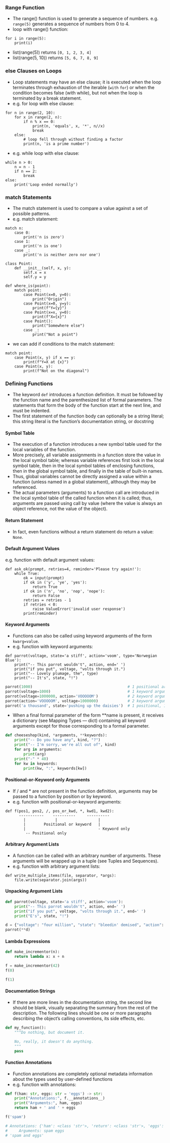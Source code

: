 ### Range Function
- The range() function is used to generate a sequence of numbers.
e.g. `range(5)` generates a sequence of numbers from 0 to 4. 
- loop with range() function:
```
for i in range(5):
    print(i)
```

- list(range(5)) returns `[0, 1, 2, 3, 4]`
- list(range(5, 10)) returns `[5, 6, 7, 8, 9]`

### else Clauses on Loops
- Loop statements may have an else clause; it is executed when the loop terminates through exhaustion of the 
iterable (`with` `for`) or when the condition becomes false (with while), but not when the loop is terminated by a 
break statement.
- e.g. for loop with else clause:
```
for n in range(2, 10):
    for x in range(2, n):
        if n % x == 0:
            print(n, 'equals', x, '*', n//x)
            break
    else:
        # loop fell through without finding a factor
        print(n, 'is a prime number')
```
- e.g. while loop with else clause:
```
while n > 0:
    n = n - 1
    if n == 2:
        break
else:
    print('Loop ended normally')
```

### match Statements
- The match statement is used to compare a value against a set of possible patterns.
- e.g. match statement:
```
match n:
    case 0:
        print('n is zero')
    case 1:
        print('n is one')
    case _:
        print('n is neither zero nor one')
```

```
class Point:
    def __init__(self, x, y):
        self.x = x
        self.y = y

def where_is(point):
    match point:
        case Point(x=0, y=0):
            print("Origin")
        case Point(x=0, y=y):
            print(f"Y={y}")
        case Point(x=x, y=0):
            print(f"X={x}")
        case Point():
            print("Somewhere else")
        case _:
            print("Not a point")
```
- we can add if conditions to the match statement:
```
match point:
    case Point(x, y) if x == y:
        print(f"Y=X at {x}")
    case Point(x, y):
        print(f"Not on the diagonal")
```

### Defining Functions
- The keyword `def` introduces a function definition. It must be followed by the function name and the parenthesized
list of formal parameters. The statements that form the body of the function start at the next line, and must be indented.
- The first statement of the function body can optionally be a string literal; this string literal is the function’s 
documentation string, or docstring

#### Symbol Table
- The execution of a function introduces a new symbol table used for the local variables of the function. 
- More precisely, all variable assignments in a function store the value in the local symbol table; whereas variable
references first look in the local symbol table, then in the local symbol tables of enclosing functions, then in the
global symbol table, and finally in the table of built-in names.
- Thus, global variables cannot be directly assigned a value within a function (unless named in a global statement),
although they may be referenced.
- The actual parameters (arguments) to a function call are introduced in the local symbol table of the called function
when it is called; thus, arguments are passed using call by value (where the value is always an object reference, not the
value of the object).

#### Return Statement
- In fact, even functions without a return statement do return a value: `None`.

#### Default Argument Values
e.g. function with default argument values:
```
def ask_ok(prompt, retries=4, reminder='Please try again!'):
    while True:
        ok = input(prompt)
        if ok in ('y', 'ye', 'yes'):
            return True
        if ok in ('n', 'no', 'nop', 'nope'):
            return False
        retries = retries - 1
        if retries < 0:
            raise ValueError('invalid user response')
        print(reminder)
```

#### Keyword Arguments
- Functions can also be called using keyword arguments of the form `kwarg=value`.
- e.g. function with keyword arguments:
```
def parrot(voltage, state='a stiff', action='voom', type='Norwegian Blue'):
    print("-- This parrot wouldn't", action, end=' ')
    print("if you put", voltage, "volts through it.")
    print("-- Lovely plumage, the", type)
    print("-- It's", state, "!")
```

```python
parrot(1000)                                          # 1 positional argument
parrot(voltage=1000)                                  # 1 keyword argument
parrot(voltage=1000000, action='VOOOOOM')             # 2 keyword arguments
parrot(action='VOOOOOM', voltage=1000000)             # 2 keyword arguments
parrot('a thousand', state='pushing up the daisies')  # 1 positional, 1 keyword
```
- When a final formal parameter of the form **name is present, it receives a dictionary (see Mapping Types — dict) 
containing all keyword arguments except for those corresponding to a formal parameter. 
```python
def cheeseshop(kind, *arguments, **keywords):
    print("-- Do you have any", kind, "?")
    print("-- I'm sorry, we're all out of", kind)
    for arg in arguments:
        print(arg)
    print("-" * 40)
    for kw in keywords:
        print(kw, ":", keywords[kw])
```

#### Positional-or-Keyword only Arguments
- If / and * are not present in the function definition, arguments may be passed to a function by position or by keyword.
- e.g. function with positional-or-keyword arguments:
```
def f(pos1, pos2, /, pos_or_kwd, *, kwd1, kwd2):
      -----------    ----------     ----------
        |             |                  |
        |        Positional or keyword   |
        |                                - Keyword only
         -- Positional only
```

#### Arbitrary Argument Lists
- A function can be called with an arbitrary number of arguments. These arguments will be wrapped up in a tuple 
(see Tuples and Sequences). 
- e.g. function with arbitrary argument lists:
```
def write_multiple_items(file, separator, *args):
    file.write(separator.join(args))
```

#### Unpacking Argument Lists
```python
def parrot(voltage, state='a stiff', action='voom'):
    print("-- This parrot wouldn't", action, end=' ')
    print("if you put", voltage, "volts through it.", end=' ')
    print("E's", state, "!")

d = {"voltage": "four million", "state": "bleedin' demised", "action": "VOOM"}
parrot(**d)
```


#### Lambda Expressions
```python
def make_incrementor(n):
    return lambda x: x + n

f = make_incrementor(42)
f(0)

f(1)
```

#### Documentation Strings
- If there are more lines in the documentation string, the second line should be blank, visually separating the summary 
from the rest of the description. The following lines should be one or more paragraphs describing the object’s calling 
conventions, its side effects, etc.

```python
def my_function():
    """Do nothing, but document it.

    No, really, it doesn't do anything.
    """
    pass
```

#### Function Annotations
- Function annotations are completely optional metadata information about the types used by user-defined functions
- e.g. function with annotations:
```python
def f(ham: str, eggs: str = 'eggs') -> str:
    print("Annotations:", f.__annotations__)
    print("Arguments:", ham, eggs)
    return ham + ' and ' + eggs

f('spam')

# Annotations: {'ham': <class 'str'>, 'return': <class 'str'>, 'eggs': <class 'str'>}
#     Arguments: spam eggs
# 'spam and eggs'

```

